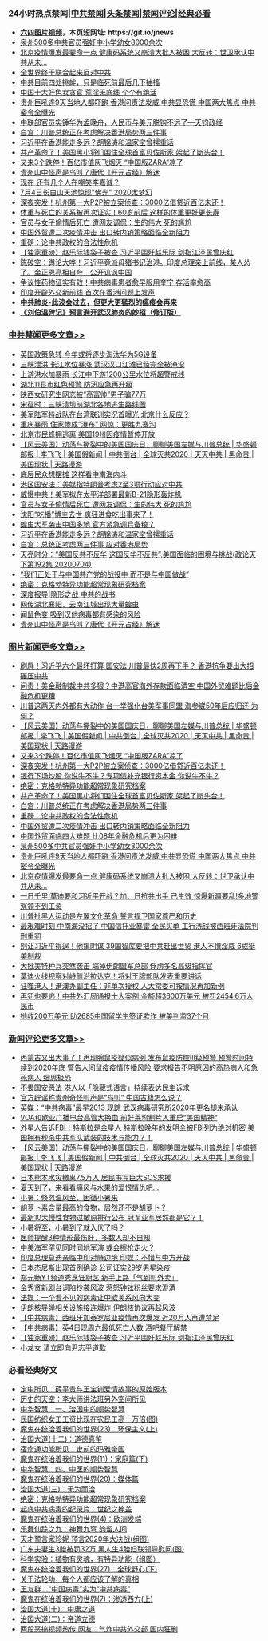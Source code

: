 <div id="tt">
<h3>24小时热点禁闻|<a href="#%E4%B8%AD%E5%85%B1%E7%A6%81%E9%97%BB%E6%9B%B4%E5%A4%9A%E6%96%87%E7%AB%A0">中共禁闻</a>|<a href="#%E5%9B%BE%E7%89%87%E6%96%B0%E9%97%BB%E6%9B%B4%E5%A4%9A%E6%96%87%E7%AB%A0">头条禁闻</a>|<a href="#%E6%96%B0%E9%97%BB%E8%AF%84%E8%AE%BA%E6%9B%B4%E5%A4%9A%E6%96%87%E7%AB%A0">禁闻评论|<a href="#%E5%BF%85%E7%9C%8B%E7%BB%8F%E5%85%B8%E5%A5%BD%E6%96%87">经典必看</a></h3>
<ul>
<li><b><a href="http://d1.bdrive.tk/64.mp4" target="_blank">六四图片视频</a>，本页短网址: https://git.io/jnews</b></li>
<li><a href="https://github.com/fqnews/bnews/blob/master/comments/20200704/783272.md">泉州500多中共官员强奸中小学幼女8000余次</a></li>
<li><a href="https://github.com/fqnews/bnews/blob/master/topimagenews/20200704/1355714.md">北京疫情爆发最要命一点 健康码系统又崩溃大批人被困 大反转：世卫承认中共从未...</a></li>
<li><a href="https://github.com/fqnews/bnews/blob/master/cbnews/20200705/1355774.md">全世界终于联合起来反对中共</a></li>
<li><a href="https://github.com/fqnews/bnews/blob/master/comments/20200705/783193.md">中共目前四处挑衅，只是临死前最后几下抽搐</a></li>
<li><a href="https://github.com/fqnews/bnews/blob/master/cnnews/20200705/1355894.md">中国十大好色女贪官 荒淫无底线 个个有绝活</a></li>
<li><a href="https://github.com/fqnews/bnews/blob/master/topimagenews/20200704/1355735.md">贵州巨吼连9天当地人都吓跑 香港问责法发威 中共显恐慌 中国两大焦点 中共密令全曝光</a></li>
<li><a href="https://github.com/fqnews/bnews/blob/master/bannedvideo/20200704/1355718.md">中联部官员实锤华为孟晚舟，人民币与美元脱钩不远了—天钧政经</a></li>
<li><a href="https://github.com/fqnews/bnews/blob/master/topimagenews/20200705/1355825.md">白宫：川普总统正在考虑解决香港局势两三件事</a></li>
<li><a href="https://github.com/fqnews/bnews/blob/master/cbnews/20200705/1355976.md">习近平在香港能走多远？胡锦涛和温家宝曾摞重话</a></li>
<li><a href="https://github.com/fqnews/bnews/blob/master/topimagenews/20200705/1355904.md">共产革命了！美国黑小将们围住全球首富贝佐斯家 架起了断头台！</a></li>
<li><a href="https://github.com/fqnews/bnews/blob/master/topimagenews/20200705/1355988.md">又来3个跌停！百亿市值灰飞烟灭 “中国版ZARA”凉了</a></li>
<li><a href="https://github.com/fqnews/bnews/blob/master/cbnews/20200705/1355889.md">贵州山中怪声是鸟叫？唐代《开元占经》解迷</a></li>
<li><a href="https://github.com/fqnews/bnews/blob/master/finance/20200705/1355965.md">现在 还有几个人在嘲笑李嘉诚？</a></li>
<li><a href="https://github.com/fqnews/bnews/blob/master/comments/20200705/1355785.md">7月4日长白山天池惊现&quot;佛光&quot; 2020太梦幻</a></li>
<li><a href="https://github.com/fqnews/bnews/blob/master/topimagenews/20200705/1355987.md">深夜突发！杭州第一大P2P被立案侦查：3000亿借贷近百亿未还！</a></li>
<li><a href="https://github.com/fqnews/bnews/blob/master/health/20200705/1355852.md">体重与死亡的关系被再次证实！60岁前后 这样的体重更好更长寿</a></li>
<li><a href="https://github.com/fqnews/bnews/blob/master/cbnews/20200705/1356034.md">官员与女子偷情后死亡 遭网友调侃：生的伟大 死的尴尬</a></li>
<li><a href="https://github.com/fqnews/bnews/blob/master/topimagenews/20200705/1355758.md">中国外贸遭二次疫情冲击 出口转内销策略面临全新阻力</a></li>
<li><a href="https://github.com/fqnews/bnews/blob/master/comments/20200705/783271.md">重磅：论中共政权的合法性危机</a></li>
<li><a href="https://github.com/fqnews/bnews/blob/master/comments/20200705/1355968.md">【独家重磅】赵乐际钱袋子被查 习近平围歼赵乐际 剑指江泽民曾庆红</a></li>
<li><a href="https://github.com/fqnews/bnews/blob/master/bannedvideo/20200705/1355788.md">陈破空：舆论大哗！习近平竟派母猪书记治港。印度总理亲上前线，某人怂了。金正恩亮相自夸，公开讥讽中国</a></li>
<li><a href="https://github.com/fqnews/bnews/blob/master/cnnews/20200705/1355778.md">争议性药物证实有效！中共病毒患者愈早服用奎宁 存活率愈高</a></li>
<li><a href="https://github.com/fqnews/bnews/blob/master/cnnews/20200705/1355770.md">印度开辟外交新前线 首次在香港问题上发声</a></li>
<li><b><a href="https://github.com/fqnews/bnews/blob/master/comments/20200211/1275071.md" target="_blank">中共肺炎-此波会过去，但更大更猛烈的瘟疫会再来</a></b></li>
<li><b><a href="https://github.com/fqnews/bnews/blob/master/comments/20200207/1272816.md" target="_blank">《刘伯温碑记》预言避开武汉肺炎的妙招（修订版）</a></b></li>
</ul>
</div>

<div class="catlist">
<h3><a href="https://github.com/fqnews/bnews/blob/master/cbnews/" target="_blank">中共禁闻</a><span><a href="https://github.com/fqnews/bnews/blob/master/cbnews/" target="_blank" rel="nofollow">更多文章>></a></span></h3>
<ul>
<li><a href="https://github.com/fqnews/bnews/blob/master/cbnews/20200705/1356180.md" target="_blank">英国政策急转 今年或将逐步淘汰华为5G设备</a></li>
<li><a href="https://github.com/fqnews/bnews/blob/master/cbnews/20200705/1356177.md" target="_blank">三峡泄洪 长江水位暴涨 武汉汉口江滩已经完全被淹没</a></li>
<li><a href="https://github.com/fqnews/bnews/blob/master/cbnews/20200705/1356175.md" target="_blank">上游洪水加暴雨 长江中下游1200公里水位将超警戒线</a></li>
<li><a href="https://github.com/fqnews/bnews/blob/master/cbnews/20200705/1356174.md" target="_blank">湖北11县市红色预警 防汛应急再升级</a></li>
<li><a href="https://github.com/fqnews/bnews/blob/master/cbnews/20200705/1356130.md" target="_blank">陕西女研究生网恋被“高富帅”男子骗77万</a></li>
<li><a href="https://github.com/fqnews/bnews/blob/master/cbnews/20200705/783269.md" target="_blank">宋征时：三峡溃坝前湖北各地逃生路线图</a></li>
<li><a href="https://github.com/fqnews/bnews/blob/master/cbnews/20200705/1356072.md" target="_blank">美军陆军特战队在台湾联训实况首曝光 北京什么反应？</a></li>
<li><a href="https://github.com/fqnews/bnews/blob/master/cbnews/20200705/1356064.md" target="_blank">重庆暴雨 住家惨成&#8221;瀑布&#8221; 网惊：更胜九寨沟</a></li>
<li><a href="https://github.com/fqnews/bnews/blob/master/cbnews/20200705/1355954.md" target="_blank">北京市民蜂拥逃离 美国19州因疫情暂停开放</a></li>
<li><a href="https://github.com/fqnews/bnews/blob/master/comments/20200705/1356016.md" target="_blank">【风云美国】动荡与撕裂中的美国国庆日，聊聊美国左媒与川普总统 | 华盛顿邮报 | 李飞飞 | 美国假新闻 | 中共倒台 | 全球灭共2020 | 天灭中共 | 黑命贵 | 美国现状 | 天路漫游</a></li>
<li><a href="https://github.com/fqnews/bnews/blob/master/cbnews/20200705/1356037.md" target="_blank">底层民众想摆摊 这样看中南海内斗</a></li>
<li><a href="https://github.com/fqnews/bnews/blob/master/cbnews/20200705/1356036.md" target="_blank">港区国安法：美媒指特朗普考虑2至3项行动应对中共</a></li>
<li><a href="https://github.com/fqnews/bnews/blob/master/cbnews/20200705/1356035.md" target="_blank">威慑中共！美军拟在太平洋部署最新B-21隐形轰炸机</a></li>
<li><a href="https://github.com/fqnews/bnews/blob/master/cbnews/20200705/1356034.md" target="_blank">官员与女子偷情后死亡 遭网友调侃：生的伟大 死的尴尬</a></li>
<li><a href="https://github.com/fqnews/bnews/blob/master/cbnews/20200705/1356033.md" target="_blank">沈阳“吃播”博主去世 疯狂进食吃出事来了！</a></li>
<li><a href="https://github.com/fqnews/bnews/blob/master/cbnews/20200705/1355989.md" target="_blank">蝗虫大军袭击中国多地 官方紧急调兵备粮？</a></li>
<li><a href="https://github.com/fqnews/bnews/blob/master/cbnews/20200705/1355976.md" target="_blank">习近平在香港能走多远？胡锦涛和温家宝曾摞重话</a></li>
<li><a href="https://github.com/fqnews/bnews/blob/master/cbnews/20200705/1355956.md" target="_blank">白宫：总统正考虑两三件事 应对香港局势</a></li>
<li><a href="https://github.com/fqnews/bnews/blob/master/cbnews/20200705/1355951.md" target="_blank">天亮时分：“美国反共不反华,这国反华不反共”;美国面临的困境与挑战(政论天下第192集 20200704)</a></li>
<li><a href="https://github.com/fqnews/bnews/blob/master/cbnews/20200705/1355950.md" target="_blank">“我们正处于与中国共产党的战役中 而不是与中国做战”</a></li>
<li><a href="https://github.com/fqnews/bnews/blob/master/comments/20200705/783265.md" target="_blank">绝密：克格勃特异功能超常现象研究档案</a></li>
<li><a href="https://github.com/fqnews/bnews/blob/master/cbnews/20200705/1355926.md" target="_blank">深度报导|隐形之战 中共的战书</a></li>
<li><a href="https://github.com/fqnews/bnews/blob/master/cbnews/20200705/1355920.md" target="_blank">网传湖北襄阳、云南江城出现大量蝗虫</a></li>
<li><a href="https://github.com/fqnews/bnews/blob/master/cbnews/20200705/1355905.md" target="_blank">闻鼠色变 吸到汉他病毒都有感染的风险</a></li>
<li><a href="https://github.com/fqnews/bnews/blob/master/cbnews/20200705/1355889.md" target="_blank">贵州山中怪声是鸟叫？唐代《开元占经》解迷</a></li>

</ul>
</div>
<div class="catlist">
<h3><a href="https://github.com/fqnews/bnews/blob/master/topimagenews/" target="_blank">图片新闻</a><span><a href="https://github.com/fqnews/bnews/blob/master/topimagenews/" target="_blank" rel="nofollow">更多文章>></a></span></h3>
<ul>
<li><a href="https://github.com/fqnews/bnews/blob/master/topimagenews/20200705/1356147.md" target="_blank">刷屏！习近平六个最坏打算 国安法 川普最快2周再下手？ 香港抗争要出大招碾压中共</a></li>
<li><a href="https://github.com/fqnews/bnews/blob/master/topimagenews/20200705/1356105.md" target="_blank">问责！美金融制裁中共多狠？中港高官海外存款面临清空 中国外贸难题比后金融危机更糟</a></li>
<li><a href="https://github.com/fqnews/bnews/blob/master/topimagenews/20200705/1356075.md" target="_blank">川普这两天内外都有大动作 台一举强化台美军事同盟 海参崴50年后应归还 为何？</a></li>
<li><a href="https://github.com/fqnews/bnews/blob/master/comments/20200705/1356016.md" target="_blank">【风云美国】动荡与撕裂中的美国国庆日，聊聊美国左媒与川普总统 | 华盛顿邮报 | 李飞飞 | 美国假新闻 | 中共倒台 | 全球灭共2020 | 天灭中共 | 黑命贵 | 美国现状 | 天路漫游</a></li>
<li><a href="https://github.com/fqnews/bnews/blob/master/topimagenews/20200705/1355988.md" target="_blank">又来3个跌停！百亿市值灰飞烟灭 “中国版ZARA”凉了</a></li>
<li><a href="https://github.com/fqnews/bnews/blob/master/topimagenews/20200705/1355987.md" target="_blank">深夜突发！杭州第一大P2P被立案侦查：3000亿借贷近百亿未还！</a></li>
<li><a href="https://github.com/fqnews/bnews/blob/master/topimagenews/20200705/1355941.md" target="_blank">银行下场炒股 你说牛不牛？专项债补充银行资本金 你说牛不牛？</a></li>
<li><a href="https://github.com/fqnews/bnews/blob/master/comments/20200705/783265.md" target="_blank">绝密：克格勃特异功能超常现象研究档案</a></li>
<li><a href="https://github.com/fqnews/bnews/blob/master/topimagenews/20200705/1355904.md" target="_blank">共产革命了！美国黑小将们围住全球首富贝佐斯家 架起了断头台！</a></li>
<li><a href="https://github.com/fqnews/bnews/blob/master/topimagenews/20200705/1355825.md" target="_blank">白宫：川普总统正在考虑解决香港局势两三件事</a></li>
<li><a href="https://github.com/fqnews/bnews/blob/master/comments/20200705/783271.md" target="_blank">重磅：论中共政权的合法性危机</a></li>
<li><a href="https://github.com/fqnews/bnews/blob/master/topimagenews/20200705/1355758.md" target="_blank">中国外贸遭二次疫情冲击 出口转内销策略面临全新阻力</a></li>
<li><a href="https://github.com/fqnews/bnews/blob/master/topimagenews/20200705/1355753.md" target="_blank">中国外贸面临四大难题 比08年金融危机后更为困难</a></li>
<li><a href="https://github.com/fqnews/bnews/blob/master/comments/20200704/783272.md" target="_blank">泉州500多中共官员强奸中小学幼女8000余次</a></li>
<li><a href="https://github.com/fqnews/bnews/blob/master/topimagenews/20200704/1355735.md" target="_blank">贵州巨吼连9天当地人都吓跑 香港问责法发威 中共显恐慌 中国两大焦点 中共密令全曝光</a></li>
<li><a href="https://github.com/fqnews/bnews/blob/master/topimagenews/20200704/1355714.md" target="_blank">北京疫情爆发最要命一点 健康码系统又崩溃大批人被困 大反转：世卫承认中共从未&#8230;</a></li>
<li><a href="https://github.com/fqnews/bnews/blob/master/topimagenews/20200704/1355676.md" target="_blank">一日千里!莫迪要和习近平开战？加、日抗共出手 已生效 惊爆新疆要乱!多地警察领不到工资</a></li>
<li><a href="https://github.com/fqnews/bnews/blob/master/topimagenews/20200704/1355623.md" target="_blank">川普批黑人运动是左翼文化革命 誓言捍卫国家尊严和历史</a></li>
<li><a href="https://github.com/fqnews/bnews/blob/master/topimagenews/20200704/1355603.md" target="_blank">最艰难时刻 中南海没招了 中国信托业暴雷 全民买单 工行洗钱被西班牙法院判刑重罚</a></li>
<li><a href="https://github.com/fqnews/bnews/blob/master/topimagenews/20200704/1355585.md" target="_blank">别让习近平得逞！他揭阴谋 39国智库要把中共赶出世贸 港人不惧淫威 6成挺美制裁</a></li>
<li><a href="https://github.com/fqnews/bnews/blob/master/topimagenews/20200704/1355584.md" target="_blank">大批美特种兵突然袭击 端掉伊朗盟军总部 俘虏多名高级指挥官</a></li>
<li><a href="https://github.com/fqnews/bnews/blob/master/topimagenews/20200704/1355571.md" target="_blank">莫迪火线视察对峙前沿拉达克！将对王牌部队发表重要讲话</a></li>
<li><a href="https://github.com/fqnews/bnews/blob/master/topimagenews/20200704/1355560.md" target="_blank">狂噬港人！港澳办副主任：非单次授权 人大常委可按情况再加新例</a></li>
<li><a href="https://github.com/fqnews/bnews/blob/master/topimagenews/20200704/1355510.md" target="_blank">再罚也要逃！中共外汇局通报十大案例 金额超3600万美元 被罚2454.6万人民币</a></li>
<li><a href="https://github.com/fqnews/bnews/blob/master/topimagenews/20200704/1355509.md" target="_blank">她收200万美元 助2685中国留学生签证欺诈 被美判监37个月</a></li>

</ul>
</div>
<div class="catlist">
<h3><a href="https://github.com/fqnews/bnews/blob/master/comments/" target="_blank">新闻评论</a><span><a href="https://github.com/fqnews/bnews/blob/master/comments/" target="_blank" rel="nofollow">更多文章>></a></span></h3>
<ul>
<li><a href="https://github.com/fqnews/bnews/blob/master/comments/20200705/1356176.md" target="_blank">內蒙古又出大事了！再现腺鼠疫疑似病例 发布鼠疫防控Ⅲ级预警 预警时间持续到2020年底 警告人间鼠疫疫情传播风险 要求报告不明原因的高热病人和急死病人 细思极恐</a></li>
<li><a href="https://github.com/fqnews/bnews/blob/master/comments/20200705/1356151.md" target="_blank">不畏国安恶法  港人以「隐藏式语言」持续表达民主诉求</a></li>
<li><a href="https://github.com/fqnews/bnews/blob/master/comments/20200705/1356146.md" target="_blank">官方辟谣称贵州奇怪叫声是“鸟叫” 中国古籍怎么说？</a></li>
<li><a href="https://github.com/fqnews/bnews/blob/master/comments/20200705/1356110.md" target="_blank">英媒：“中共病毒”最早2013 现踪  武汉病毒研究所2020年更名却未承认</a></li>
<li><a href="https://github.com/fqnews/bnews/blob/master/comments/20200705/1356109.md" target="_blank">VOA和欧亚广播电台高管大换血  前好莱坞制片人重启“美国精神“</a></li>
<li><a href="https://github.com/fqnews/bnews/blob/master/comments/20200705/1356057.md" target="_blank">外星人告诉FBI：特斯拉是金星人 特斯拉晚年的发明全被FBI列为绝对机密 美国拥有秒杀中共军队武装的技术与能力？！</a></li>
<li><a href="https://github.com/fqnews/bnews/blob/master/comments/20200705/1356016.md" target="_blank">【风云美国】动荡与撕裂中的美国国庆日，聊聊美国左媒与川普总统 | 华盛顿邮报 | 李飞飞 | 美国假新闻 | 中共倒台 | 全球灭共2020 | 天灭中共 | 黑命贵 | 美国现状 | 天路漫游</a></li>
<li><a href="https://github.com/fqnews/bnews/blob/master/comments/20200705/1356046.md" target="_blank">日本熊本水灾撤离7.5万人 居民书写巨大SOS求援</a></li>
<li><a href="https://github.com/fqnews/bnews/blob/master/comments/20200705/1356045.md" target="_blank">夏天到了，来看看痛风与水果的爱恨情仇吧&#8230;</a></li>
<li><a href="https://github.com/fqnews/bnews/blob/master/comments/20200705/1356044.md" target="_blank">小暑：倏忽温风至，因循小暑来</a></li>
<li><a href="https://github.com/fqnews/bnews/blob/master/comments/20200705/1356043.md" target="_blank">胡萝卜素含量最高的食物，居然还不是胡萝卜？</a></li>
<li><a href="https://github.com/fqnews/bnews/blob/master/comments/20200705/1356042.md" target="_blank">最新10大慢性食物过敏原排行公布 冠军亚军居然都是它？！</a></li>
<li><a href="https://github.com/fqnews/bnews/blob/master/comments/20200705/1356041.md" target="_blank">小暑将至，小暑到了就入伏了吗？</a></li>
<li><a href="https://github.com/fqnews/bnews/blob/master/comments/20200705/1356040.md" target="_blank">医师提醒3种情形最伤肝，多数人却不自知</a></li>
<li><a href="https://github.com/fqnews/bnews/blob/master/comments/20200705/1355996.md" target="_blank">中美海军罕见同时同地军演 或会擦枪走火？</a></li>
<li><a href="https://github.com/fqnews/bnews/blob/master/comments/20200705/1355995.md" target="_blank">印度总理莫迪亲临中印对峙边境 印媒：不惜与中方开战</a></li>
<li><a href="https://github.com/fqnews/bnews/blob/master/comments/20200705/1355994.md" target="_blank">日本杰尼斯出现首例确诊  公司证实29岁男星染疫</a></li>
<li><a href="https://github.com/fqnews/bnews/blob/master/comments/20200705/1355993.md" target="_blank">郑元畅YT频道秀烹饪厨艺  新手上路「气到叫外卖」</a></li>
<li><a href="https://github.com/fqnews/bnews/blob/master/comments/20200705/1355992.md" target="_blank">金秀贤新剧台词陷抄袭风波  惹怒钟铉粉丝要求澄清</a></li>
<li><a href="https://github.com/fqnews/bnews/blob/master/comments/20200705/1355980.md" target="_blank">法媒：一个看不见的病毒让中欧关系风向大变</a></li>
<li><a href="https://github.com/fqnews/bnews/blob/master/comments/20200705/1355979.md" target="_blank">伊朗核导弹相关设施接连爆炸 伊朗核协议再起风波</a></li>
<li><a href="https://github.com/fqnews/bnews/blob/master/comments/20200705/1355972.md" target="_blank">【中共病毒】西班牙加泰罗尼亚疫情再次爆发 近20万人再遭禁足</a></li>
<li><a href="https://github.com/fqnews/bnews/blob/master/comments/20200705/1355971.md" target="_blank">【中共病毒】英4日现周六最低死亡人数  酒吧餐厅解禁</a></li>
<li><a href="https://github.com/fqnews/bnews/blob/master/comments/20200705/1355968.md" target="_blank">【独家重磅】赵乐际钱袋子被查 习近平围歼赵乐际 剑指江泽民曾庆红</a></li>
<li><a href="https://github.com/fqnews/bnews/blob/master/comments/20200705/1355947.md" target="_blank">小龙女 请立即向尹志平道歉</a></li>

</ul>
</div>

<div class="catlist">
<h3>必看经典好文</h3>
<ul>
<li><a href="https://github.com/fqnews/bnews/blob/master/comments/20200616/1345658.md" target="_blank">定中所见：薛平贵与王宝钏爱情故事的原始版本</a></li>
<li><a href="https://github.com/fqnews/bnews/blob/master/tculture/20121025/73064.md" target="_blank">历史的天空：李大师讲法班另外空间所见</a></li>
<li><a href="https://github.com/fqnews/bnews/blob/master/comments/20200605/1340202.md" target="_blank">中华智慧：一、治国中的顺势智慧</a></li>
<li><a href="https://github.com/fqnews/bnews/blob/master/lifebaike/20200515/1328783.md" target="_blank">民国纺织女工工资比现在农民工高一万倍(图)</a></li>
<li><a href="https://github.com/fqnews/bnews/blob/master/ssgc/20180904/993719.md" target="_blank">魔鬼在统治着我们的世界(23)：环保主义(上)</a></li>
<li><a href="https://github.com/fqnews/bnews/blob/master/cbnews/20180318/916241.md" target="_blank">治国大道(十二)：道德真鉴</a></li>
<li><a href="https://github.com/fqnews/bnews/blob/master/cbnews/20180711/970353.md" target="_blank">宿命通功能所见：史前的玛雅帝国</a></li>
<li><a href="https://github.com/fqnews/bnews/blob/master/topimagenews/20180530/950691.md" target="_blank">魔鬼在统治着我们的世界(11)：家庭篇(下)</a></li>
<li><a href="https://github.com/fqnews/bnews/blob/master/comments/20200605/783247.md" target="_blank">中华智慧：四、中医的顺势智慧</a></li>
<li><a href="https://github.com/fqnews/bnews/blob/master/comments/20180725/976787.md" target="_blank">魔鬼在统治着我们的世界(20)：媒体篇</a></li>
<li><a href="https://github.com/fqnews/bnews/blob/master/cbnews/20180309/912114.md" target="_blank">治国大道(三)：无为而治</a></li>
<li><a href="https://github.com/fqnews/bnews/blob/master/comments/20200705/783265.md" target="_blank">绝密：克格勃特异功能超常现象研究档案</a></li>
<li><a href="https://github.com/fqnews/bnews/blob/master/comments/20200702/1354076.md" target="_blank">起底中共病毒的纪录片：世纪之掩盖</a></li>
<li><a href="https://github.com/fqnews/bnews/blob/master/topimagenews/20180522/946266.md" target="_blank">魔鬼在统治着我们的世界(4)：欧洲发端</a></li>
<li><a href="https://github.com/fqnews/bnews/blob/master/tculture/20170718/793528.md" target="_blank">乐舞仙踪之九：神舞九穹 韵留人间</a></li>
<li><a href="https://github.com/fqnews/bnews/blob/master/topimagenews/20200513/1327828.md" target="_blank">天才预言家珍妮 预言2020年大决战(组图)</a></li>
<li><a href="https://github.com/fqnews/bnews/blob/master/cbnews/20200611/1343037.md" target="_blank">广东夫妻生3胎被罚32万 黑人生4胎妇联领导慰问(图)</a></li>
<li><a href="https://github.com/fqnews/bnews/blob/master/comments/20200605/783205.md" target="_blank">科学实验：植物有灵魂，有特异功能（组图）</a></li>
<li><a href="https://github.com/fqnews/bnews/blob/master/comments/20181224/1052333.md" target="_blank">魔鬼在统治着我们的世界(27)：全球野心(下)</a></li>
<li><a href="https://github.com/fqnews/bnews/blob/master/topimagenews/20161125/619230.md" target="_blank">关于法轮功，每个人都应该了解的真相</a></li>
<li><a href="https://github.com/fqnews/bnews/blob/master/comments/20200318/1295755.md" target="_blank">王友群：“中国病毒”实为“中共病毒”</a></li>
<li><a href="https://github.com/fqnews/bnews/blob/master/topimagenews/20180527/948369.md" target="_blank">魔鬼在统治着我们的世界(7)：渗透西方(上)</a></li>
<li><a href="https://github.com/fqnews/bnews/blob/master/cbnews/20180316/915423.md" target="_blank">治国大道(十)：中庸之道</a></li>
<li><a href="https://github.com/fqnews/bnews/blob/master/cbnews/20180308/911611.md" target="_blank">治国大道(二)：帝道立德</a></li>
<li><a href="https://github.com/fqnews/bnews/blob/master/cbnews/20200703/1355059.md" target="_blank">两段恶搞视频热传 网友：气炸中共外交部 国内狂删</a></li>

</ul>
</div>